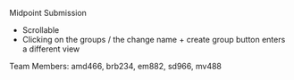 Midpoint Submission
- Scrollable
- Clicking on the groups / the change name + create group button enters a different view

Team Members:
amd466, brb234, em882, sd966, mv488
